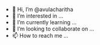 - 👋 Hi, I’m @avulacharitha
- 👀 I’m interested in ...
- 🌱 I’m currently learning ...
- 💞️ I’m looking to collaborate on ...
- 📫 How to reach me ...

<!---
avulacharitha/avulacharitha is a ✨ special ✨ repository because its `README.md` (this file) appears on your GitHub profile.
You can click the Preview link to take a look at your changes.
--->
